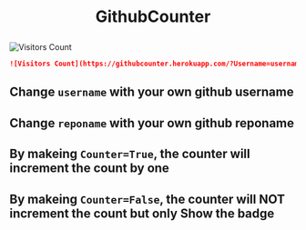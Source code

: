 # <p align="center">GithubCounter</p>


![Visitors Count](https://githubcounter.herokuapp.com/?Username=AshwinSolanki76&RepoName=GithubCounter&Counter=True)


```md
![Visitors Count](https://githubcounter.herokuapp.com/?Username=username&RepoName=reponame&Counter=True)
```

## Change `username` with your own github username

## Change `reponame` with your own github reponame

## By makeing `Counter=True`, the counter will increment the count by one 

## By makeing `Counter=False`, the counter will NOT increment the count but only Show the badge
